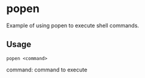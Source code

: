 # popen

Example of using popen to execute shell commands.

## Usage

    popen <command>

command: command to execute

